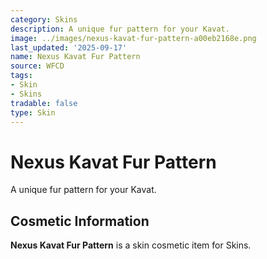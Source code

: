 ```yaml
---
category: Skins
description: A unique fur pattern for your Kavat.
image: ../images/nexus-kavat-fur-pattern-a00eb2168e.png
last_updated: '2025-09-17'
name: Nexus Kavat Fur Pattern
source: WFCD
tags:
- Skin
- Skins
tradable: false
type: Skin
---
```


# Nexus Kavat Fur Pattern

A unique fur pattern for your Kavat.

## Cosmetic Information

**Nexus Kavat Fur Pattern** is a skin cosmetic item for Skins.

